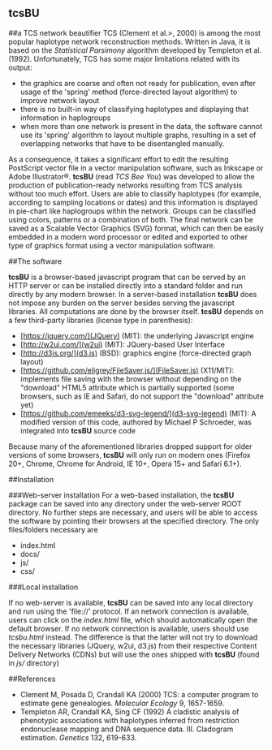## tcsBU
##a TCS network beautifier
TCS (Clement et al.>, 2000) is among the most popular haplotype network reconstruction methods. Written in Java, it is based on the *Statistical Parsimony* algorithm developed by Templeton et al. (1992). Unfortunately, TCS has some major limitations related with its output: 

- the graphics are coarse and often not ready for publication, even after usage of the 'spring' method (force-directed layout algorithm) to improve network layout
- there is no built-in way of classifying haplotypes and displaying that information in haplogroups
- when more than one network is present in the data, the software cannot use its 'spring' algorithm to layout multiple graphs, resulting in a set of overlapping networks that have to be disentangled manually. 


As a consequence, it takes a significant effort to edit the resulting PostScript vector file in a vector manipulation software, such as Inkscape or Adobe Illustrator&reg;. **tcsBU** (read *TCS Bee You*) was developed to allow the production of publication-ready networks resulting from TCS analysis without too much effort. Users are able to classify haplotypes (for example, according to sampling locations or dates) and this information is displayed in pie-chart like haplogroups within the network. Groups can be classified using colors, patterns or a combination of both. The final network can be saved as a Scalable Vector Graphics (SVG) format, which can then be easily embedded in a modern word processor or edited and exported to other type of graphics format using a vector manipulation software.

##The software

**tcsBU** is a browser-based javascript program that can be served by an HTTP server or can be installed directly into a standard folder and run directly by any modern browser. In a server-based installation **tcsBU** does not impose any burden on the server besides serving the javascript libraries. All computations are done by the browser itself. **tcsBU** depends on a few third-party libraries (license type in parenthesis):

- [https://jquery.com/](JQuery) (MIT): the underlying Javascript engine
- [http://w2ui.com/](w2ui) (MIT): JQuery-based User Interface
- [http://d3js.org/](d3.js) (BSD): graphics engine (force-directed graph layout)
- [https://github.com/eligrey/FileSaver.js/](FileSaver.js) (X11/MIT): implements file saving with the browser without depending on the "download" HTML5 attribute which is partially supported (some browsers, such as IE and Safari, do not support the "download" attribute yet)
- [https://github.com/emeeks/d3-svg-legend/](d3-svg-legend) (MIT): A modified version of this code, authored by Michael P Schroeder, was integrated into **tcsBU** source code


Because many of the aforementioned libraries dropped support for older versions of some browsers, **tcsBU** will only run on modern ones (Firefox 20+, Chrome, Chrome for Android, IE 10+, Opera 15+ and Safari 6.1+).

##Installation

###Web-server installation
For a web-based installation, the **tcsBU** package can be saved into any directory under the web-server ROOT directory. No further steps are necessary, and users will be able to access the software by pointing their browsers at the specified directory. The only files/folders necessary are

* index.html
* docs/
* js/
* css/

###Local installation

If no web-server is available, **tcsBU** can be saved into any local directory and run using the 'file://' protocol. If an network connection is available, users can click on the *index.html* file, which should automatically open the default browser. If no network connection is available, users should use *tcsbu.html* instead. The difference is that the latter will not try to download the necessary libraries (JQuery, w2ui, d3.js) from their respective Content Delivery Networks (CDNs) but will use the ones shipped with **tcsBU** (found in *js/* directory)

##References
- Clement M, Posada D, Crandall KA (2000) TCS: a computer program to estimate gene genealogies. *Molecular Ecology* 9, 1657-1659.
- Templeton AR, Crandall KA, Sing CF (1992) A cladistic analysis of phenotypic associations with haplotypes inferred from restriction endonuclease mapping and DNA sequence data. III. Cladogram estimation. *Genetics* 132, 619-633.
